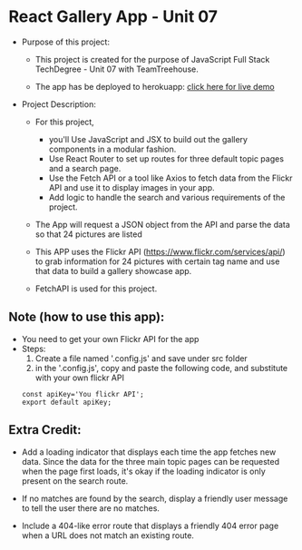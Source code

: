 # React Gallery App - Unit 07

- Purpose of this project: 

  - This project is created for the purpose of JavaScript Full Stack TechDegree - Unit 07 with TeamTreehouse. 
  
  - The app has be deployed to herokuapp: [click here for live demo](https://pure-lowlands-81431.herokuapp.com/)
  
  
- Project Description:
  - For this project, 
    - you'll Use JavaScript and JSX to build out the gallery components in a modular fashion.
    - Use React Router to set up routes for three default topic pages and a search page.
    - Use the Fetch API or a tool like Axios to fetch data from the Flickr API and use it to display images in your app.
    - Add logic to handle the search and various requirements of the project.
  
  - The App will request a JSON object from the API and parse the data so that 24 pictures are listed
  
  - This APP uses the Flickr API (https://www.flickr.com/services/api/) to grab information for 24 pictures with certain tag name and use 
  that data to build a gallery showcase app.
  
  - FetchAPI is used for this project.

Note (how to use this app): 
-
- You need to get your own Flickr API for the app 
- Steps:
    1. Create a file named '.config.js' and save under src folder
    2. in the '.config.js', copy and paste the following code, and substitute with your own flickr API
  ```
  const apiKey='You flickr API';
  export default apiKey;
  ```
  

Extra Credit:
-
- Add a loading indicator that displays each time the app fetches new data. Since the data for the three main topic pages can be requested when the page first loads, it's okay if the loading indicator is only present on the search route.
    
- If no matches are found by the search, display a friendly user message to tell the user there are no matches.
    
- Include a 404-like error route that displays a friendly 404 error page when a URL does not match an existing route.
